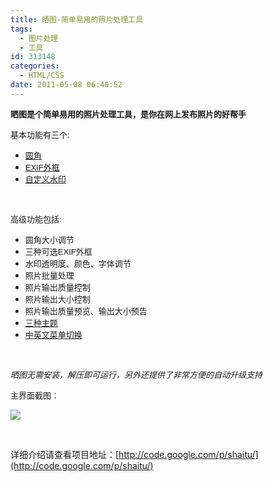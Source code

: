 ```yaml
---
title: 晒图-简单易用的照片处理工具
tags:
  - 图片处理
  - 工具
id: 313148
categories:
  - HTML/CSS
date: 2011-05-08 06:40:52
---
```


<span class="Apple-style-span" new="" times=""><span class="Apple-style-span" style="font-family: arial, sans-serif; font-size: 13px; -webkit-border-horizontal-spacing: 2px; -webkit-border-vertical-spacing: 2px;">**晒图是个简单易用的照片处理工具，是你在网上发布照片的好帮手**</span></span>

<span class="Apple-style-span" new="" times=""><span class="Apple-style-span" style="font-family: arial, sans-serif; font-size: 13px; -webkit-border-horizontal-spacing: 2px; -webkit-border-vertical-spacing: 2px;">基本功能有三个:</span></span>

*   <span class="Apple-style-span" new="" times=""><span class="Apple-style-span" style="font-family: arial, sans-serif; font-size: 13px; -webkit-border-horizontal-spacing: 2px; -webkit-border-vertical-spacing: 2px;">[圆角](http://code.google.com/p/shaitu/wiki/PreviewRoundCorner)</span></span>
*   <span class="Apple-style-span" new="" times=""><span class="Apple-style-span" style="font-family: arial, sans-serif; font-size: 13px; -webkit-border-horizontal-spacing: 2px; -webkit-border-vertical-spacing: 2px;">[EXIF外框](http://code.google.com/p/shaitu/wiki/PreviewEXIF)</span></span>
*   <span class="Apple-style-span" new="" times=""><span class="Apple-style-span" style="font-family: arial, sans-serif; font-size: 13px; -webkit-border-horizontal-spacing: 2px; -webkit-border-vertical-spacing: 2px;">[自定义水印](http://code.google.com/p/shaitu/wiki/PreviewWatermark)</span></span>

&nbsp;

<span class="Apple-style-span" new="" times=""><span class="Apple-style-span" style="font-family: arial, sans-serif; font-size: 13px; -webkit-border-horizontal-spacing: 2px; -webkit-border-vertical-spacing: 2px;">高级功能包括:</span></span>

*   <span class="Apple-style-span" new="" times=""><span class="Apple-style-span" style="font-family: arial, sans-serif; font-size: 13px; -webkit-border-horizontal-spacing: 2px; -webkit-border-vertical-spacing: 2px;">圆角大小调节</span></span>
*   <span class="Apple-style-span" new="" times=""><span class="Apple-style-span" style="font-family: arial, sans-serif; font-size: 13px; -webkit-border-horizontal-spacing: 2px; -webkit-border-vertical-spacing: 2px;">三种可选EXIF外框</span></span>
*   <span class="Apple-style-span" new="" times=""><span class="Apple-style-span" style="font-family: arial, sans-serif; font-size: 13px; -webkit-border-horizontal-spacing: 2px; -webkit-border-vertical-spacing: 2px;">水印透明度、颜色、字体调节</span></span>
*   <span class="Apple-style-span" new="" times=""><span class="Apple-style-span" style="font-family: arial, sans-serif; font-size: 13px; -webkit-border-horizontal-spacing: 2px; -webkit-border-vertical-spacing: 2px;">照片批量处理</span></span>
*   <span class="Apple-style-span" new="" times=""><span class="Apple-style-span" style="font-family: arial, sans-serif; font-size: 13px; -webkit-border-horizontal-spacing: 2px; -webkit-border-vertical-spacing: 2px;">照片输出质量控制</span></span>
*   <span class="Apple-style-span" new="" times=""><span class="Apple-style-span" style="font-family: arial, sans-serif; font-size: 13px; -webkit-border-horizontal-spacing: 2px; -webkit-border-vertical-spacing: 2px;">照片输出大小控制</span></span>
*   <span class="Apple-style-span" new="" times=""><span class="Apple-style-span" style="font-family: arial, sans-serif; font-size: 13px; -webkit-border-horizontal-spacing: 2px; -webkit-border-vertical-spacing: 2px;">照片输出质量预览、输出大小预告</span></span>
*   <span class="Apple-style-span" new="" times=""><span class="Apple-style-span" style="font-family: arial, sans-serif; font-size: 13px; -webkit-border-horizontal-spacing: 2px; -webkit-border-vertical-spacing: 2px;">[三种主题](http://code.google.com/p/shaitu/wiki/MultiThemes)</span></span>
*   <span class="Apple-style-span" new="" times=""><span class="Apple-style-span" style="font-family: arial, sans-serif; font-size: 13px; -webkit-border-horizontal-spacing: 2px; -webkit-border-vertical-spacing: 2px;">[中英文菜单切换](http://code.google.com/p/shaitu/wiki/MultiLangs)</span></span>

&nbsp;

<span class="Apple-style-span" new="" times=""><span class="Apple-style-span" style="font-family: arial, sans-serif; font-size: 13px; -webkit-border-horizontal-spacing: 2px; -webkit-border-vertical-spacing: 2px;">_晒图无需安装，解压即可运行，另外还提供了非常方便的自动升级支持_</span></span>

<span class="Apple-style-span" new="" times=""><span class="Apple-style-span" style="font-family: arial, sans-serif; font-size: 13px; -webkit-border-horizontal-spacing: 2px; -webkit-border-vertical-spacing: 2px;">主界面截图：

![](http://shaitu.googlecode.com/svn/wiki/img/main.png)</span></span>

&nbsp;

详细介绍请查看项目地址：[http://code.google.com/p/shaitu/](http://code.google.com/p/shaitu/)